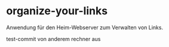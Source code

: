 # organize-your-links
Anwendung für den Heim-Webserver zum Verwalten von Links.

test-commit von anderem rechner aus